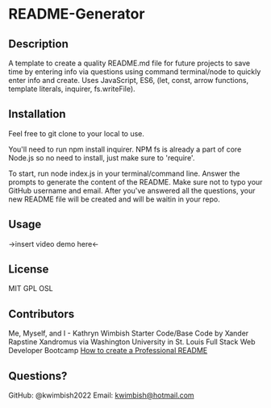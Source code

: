 # README-Generator

## Description
A template to create a quality README.md file for future projects to save time by entering info via questions using command terminal/node to quickly enter info and create. Uses JavaScript, ES6, (let, const, arrow functions, template literals, inquirer, fs.writeFile).

## Installation
Feel free to git clone to your local to use.

You'll need to run npm install inquirer. NPM fs is already a part of core Node.js so no need to install, just make sure to 'require'.

To start, run node index.js in your terminal/command line. Answer the prompts to generate the content of the README. Make sure not to typo your GitHub username and email. After you've answered all the questions, your new README file will be created and will be waitin in your repo.

## Usage
->insert video demo here<-

## License
MIT GPL OSL

## Contributors
Me, Myself, and I - Kathryn Wimbish
Starter Code/Base Code by Xander Rapstine Xandromus via Washington University in St. Louis Full Stack Web Developer Bootcamp
[How to create a Professional README](https://coding-boot-camp.github.io/full-stack/github/professional-readme-guide)

## Questions?
GitHub: @kwimbish2022
Email: kwimbish@hotmail.com
